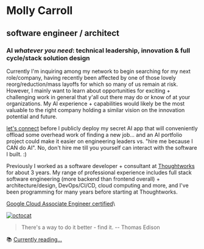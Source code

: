 # Molly Carroll
## software engineer / architect
### AI _whatever you need_: technical leadership, innovation & full cycle/stack solution design

Currently I'm inquiring among my network to begin searching for my next role/company, having recently been affected by one of those lovely reorg/reduction/mass layoffs for which so many of us remain at risk.
However, I mainly want to learn about opportunities for exciting + challenging work in general that y'all out there may do or know of at your organizations. My AI experience + capabilities would likely be the most valuable to the right company holding a similar vision on the innovation potential and future.

[let's connect](https://www.linkedin.com/in/mollyacarroll/) before I publicly deploy my secret AI app that will conveniently offload some overhead work of finding a new job... and an AI portfolio project could make it easier on engineering leaders vs. "hire me because I CAN do AI". No, don't hire me till you yourself can interact with the software I built. :)

Previously I worked as a software developer + consultant at [Thoughtworks](https://github.com/thoughtworks) for about 3 years. My range of professional experience includes full stack software engineering (more backend than frontend overall) + architecture/design, DevOps/CI/CD, cloud computing and more, and I've been programming for many years before starting at Thoughtworks. 

[Google Cloud Associate Engineer certified](https://cloud.google.com/learn/certification/cloud-engineer)\

[![octocat](https://i.imgur.com/JqU5A8U.png)](https://linkedin.com/mollyacarroll/)

> There's a way to do it better - find it. -- Thomas Edison

📚 [Currently reading...](https://www.goodreads.com/mollycarroll)
